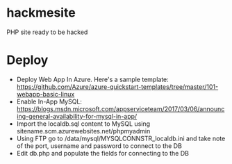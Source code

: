 # hackmesite
PHP site ready to be hacked 

# Deploy
- Deploy Web App In Azure. Here's a sample template: https://github.com/Azure/azure-quickstart-templates/tree/master/101-webapp-basic-linux <br/>
- Enable In-App MySQL: https://blogs.msdn.microsoft.com/appserviceteam/2017/03/06/announcing-general-availability-for-mysql-in-app/ <br/>
- Import the localdb.sql content to MySQL using sitename.scm.azurewebsites.net/phpmyadmin<br/>
- Using FTP go to /data/mysql/MYSQLCONNSTR_localdb.ini and take note of the port, username and password to connect to the DB<br/>
- Edit db.php and populate the fields for connecting to the DB<br/>
